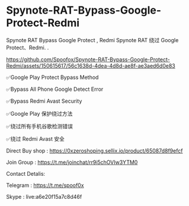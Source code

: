 
# Spynote-RAT-Bypass-Google-Protect-Redmi
Spynote RAT Bypass Google Protect ,  Redmi
Spynote RAT 绕过 Google Protect、Redmi.
.


https://github.com/Spoofox/Spynote-RAT-Bypass-Google-Protect-Redmi/assets/150615617/56c1638d-4dea-4d8d-ae8f-ae3aed6d0e83



✅Google Play Protect Bypass Method

✅Bypass All Phone Google Detect Error

✅Bypass Redmi Avast Security

✅Google Play 保护绕过方法

✅绕过所有手机谷歌检测错误

✅绕过 Redmi Avast 安全

Direct Buy shop : https://0xzeroshoping.sellix.io/product/65087d8f9efcf

Join Group : https://t.me/joinchat/rr9i5chOVIw3YTM0

Contact Detalis:

Telegram : https://t.me/spoof0x

Skype : live:a6e20f15a7c8d46f
